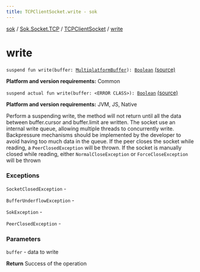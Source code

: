 ```yaml
---
title: TCPClientSocket.write - sok
---
```


[sok](../../index.html) / [Sok.Socket.TCP](../index.html) / [TCPClientSocket](index.html) / [write](./write.html)

# write

`suspend fun write(buffer: `[`MultiplatformBuffer`](../../-sok.-buffer/-multiplatform-buffer/index.html)`): `[`Boolean`](https://kotlinlang.org/api/latest/jvm/stdlib/kotlin/-boolean/index.html) [(source)](https://github.com/SeekDaSky/Sok/tree/master/common/sok-common/src/Sok/Socket/TCP/TCPClientSocket.kt#L117)

**Platform and version requirements:** Common


`suspend actual fun write(buffer: <ERROR CLASS>): `[`Boolean`](https://kotlinlang.org/api/latest/jvm/stdlib/kotlin/-boolean/index.html) [(source)](https://github.com/SeekDaSky/Sok/tree/master/jvm/sok-jvm/src/Sok/Socket/TCP/TCPClientSocket.kt#L344)

**Platform and version requirements:** JVM, JS, Native

Perform a suspending write, the method will not return until all the data between buffer.cursor and buffer.limit are written.
The socket use an internal write queue, allowing multiple threads to concurrently write. Backpressure mechanisms
should be implemented by the developer to avoid having too much data in the queue. If the peer
closes the socket while reading, a `PeerClosedException` will be thrown. If the socket is manually closed while reading,
either `NormalCloseException` or `ForceCloseException` will be thrown

### Exceptions

`SocketClosedException` -

`BufferUnderflowException` -

`SokException` -

`PeerClosedException` -

### Parameters

`buffer` - data to write

**Return**
Success of the operation

